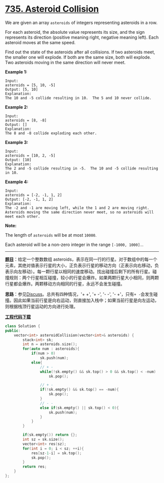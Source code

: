 # [735. Asteroid Collision](https://leetcode.com/problems/asteroid-collision/)

We are given an array `asteroids` of integers representing asteroids in a row.

For each asteroid, the absolute value represents its size, and the sign represents its direction (positive meaning right, negative meaning left). Each asteroid moves at the same speed.

Find out the state of the asteroids after all collisions. If two asteroids meet, the smaller one will explode. If both are the same size, both will explode. Two asteroids moving in the same direction will never meet.

**Example 1:**

```
Input:
asteroids = [5, 10, -5]
Output: [5, 10]
Explanation:
The 10 and -5 collide resulting in 10.  The 5 and 10 never collide.
```

**Example 2:**

```
Input:
asteroids = [8, -8]
Output: []
Explanation:
The 8 and -8 collide exploding each other.
```

**Example 3:**

```
Input:
asteroids = [10, 2, -5]
Output: [10]
Explanation:
The 2 and -5 collide resulting in -5.  The 10 and -5 collide resulting in 10.
```

**Example 4:**

```
Input:
asteroids = [-2, -1, 1, 2]
Output: [-2, -1, 1, 2]
Explanation:
The -2 and -1 are moving left, while the 1 and 2 are moving right.
Asteroids moving the same direction never meet, so no asteroids will meet each other.
```

**Note:**

The length of `asteroids` will be at most `10000`.

Each asteroid will be a non-zero integer in the range `[-1000, 1000].`.

-----

**[题目](https://leetcode-cn.com/problems/asteroid-collision)**：给定一个整数数组 asteroids，表示在同一行的行星。对于数组中的每一个元素，其绝对值表示行星的大小，正负表示行星的移动方向（正表示向右移动，负表示向左移动）。每一颗行星以相同的速度移动。找出碰撞后剩下的所有行星。碰撞规则：两个行星相互碰撞，较小的行星会爆炸。如果两颗行星大小相同，则两颗行星都会爆炸。两颗移动方向相同的行星，永远不会发生碰撞。

**思路**：参见[Discuss](https://leetcode.com/problems/asteroid-collision/discuss/109694/JavaC++-Clean-Code/120966)。总共有四种情况，'+ +', '+ -', '- -', '- +'，只有`+ -`会发生碰撞。因此如果当前行星是向右运动，则直接加入栈中；如果当前行星是向左运动，则根据栈顶行星运动的方向进行处理。

[**工程代码下载**](https://github.com/shenkh/leetcode)

```cpp
class Solution {
public:
    vector<int> asteroidCollision(vector<int>& asteroids) {
        stack<int> sk;
        int n = asteroids.size();
        for(auto num : asteroids){
            if(num > 0)
                sk.push(num);
            else{
                // + -
                while(!sk.empty() && sk.top() > 0 && sk.top() < -num)
                    sk.pop();

                // + -
                if(!sk.empty() && sk.top() == -num){
                    sk.pop();
                }
                // - -
                else if(sk.empty() || sk.top() < 0){
                    sk.push(num);
                }
            }
        }

        if(sk.empty()) return {};
        int sz = sk.size();
        vector<int> res(sz);
        for(int i = 0; i < sz; ++i){
            res[sz-1-i] = sk.top();
            sk.pop();
        }
        return res;
    }
};
```
